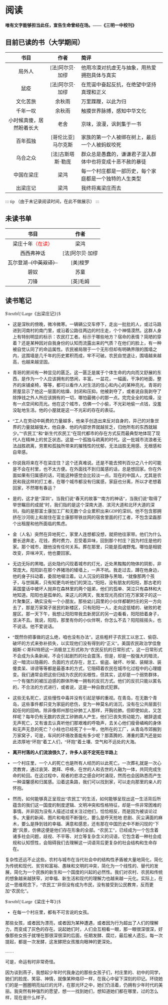 # 阅读
<text style="font-family:宋体;">

**唯有文字能够担当此任，宣告生命曾经在场。——《三明一中校刊》**

## 目前已读的书（大学期间）

|书目|作者|简评|
| :----------: | :----------: | :---------- |
|局外人|[法]阿尔贝·加缪|他用冷漠对抗虚无与抽象，用热爱拥抱具体与真实|
|鼠疫|[法]阿尔贝·加缪|在荒诞中奋起反抗，在绝望中坚持真理和正义|
|文化苦旅|余秋雨|万里蹀躞，以此为归|
|千年一叹|余秋雨|触摸世界脉搏，感知中华文化|
|小时候真傻，居然盼着长大|老舍|京味，浪漫，讽刺集于一书|
|百年孤独|[哥伦比亚]马尔克斯|家族的第一个人被绑在树上，最后一个人被蚂蚁咬死|
|乌合之众|[法]古斯塔斯·勒庞|群众总是愚蠢的，谦谦君子混入群体中也将变成十恶不赦的暴徒|
|中国在梁庄|梁鸿|每一个村庄都是一部历史，每个家庭都是一个独特的人生类型|
|出梁庄记|梁鸿|我终将离梁庄而去|

::: tip
（由于未记录阅读时间，在此不做展示）
:::

## 未读书单
|书目|作者|
|:---------:|:----------:|
|梁庄十年<text style="color:red;">（在读）</text>|梁鸿|
|西西弗神话|[法]阿尔贝·加缪|
|瓦尔登湖<del>（中英双译）</del>|[美]梭罗|
|碧奴|苏童|
|刀锋|[英]毛姆|

## 读书笔记

$\textbf{\Large《出梁庄记》}$

* 这是深秋的傍晚，微冷微寒。一辆辆公交车停下，走出一批批的人，或过马路进到河南村的南门里，或沿着公路往两边的村庄走，个个神情漠然。这群人身上有特别明显的标示：农民打工者。标示于哪些地方？宿命的表情？简陋的穿着？还是某种因对自我身份的认知而流露出来的气质？在他们的脸上，有一种被自觉认同了的命运属性。农民被局限于一个无形但却有明确界限的围墙之内，这围墙是几千年的历史累积而成，牢不可破。农民自觉退让，围墙越来越高，也越来越坚固。

* 青哥的房间有一种显见的匮乏。这一匮乏是属于个体生命的内向而又舒展的东西，是作为一个人应该拥有的悠闲，丰富。一盆花，一幅画，干净的地面，整齐的床铺桌椅，等等，都可以看作人对生活的信心和内心的某种亮光。青哥的房屋显示了他这一层面的枯燥、封闭和压抑。他被剥夺了，或者说自我剥夺了除挣钱之外人所应该拥有的一切，哪怕最微小的那一点。完完全全的枯燥，没有一点空间和亮光。他在这个城市，仿佛一个小偷，不光彩地偷一点钱，没羞没耻地生活。他的小屋就是这一不光彩的存在的表征。

* “工人在劳动中耗费的力量越多，他亲手创造出来反对自身的，异己的对象世界的力量就越强大，他自身、他的内部世界就越贫乏，归他所有的东西就越少。”“农民工”和“新生代农民工”在现代都市的存在方式反而最典型地体现了现代人在精神上的贫乏状态。这是一个孤独与疏离的时代。这一批城市流浪者无法战胜疏离，劳累和孤独所带来的摧残性的忧郁，无法战胜无用感、无根感和自卑感。

* 你说我将来在不在梁庄住？这个还真难说。还是不能去预判百分之八十的可能是不会在村里，也不太方便。在外面找不到归属感的话，总是想回家。你在外面如果有归属感的话，可能这种感觉会比较淡一点。现在的中国人，尤其是农民和我这样的打工者，在哪个城市都没有归属感，家庭也分离，所以才老想着回家，不然哪有春运？

* 是的，这才是“深圳”。当我们说“春天的故事”“南方的神话”，当我们说“取得了举世瞩目的成就”时，我们指的是这个深南大道、滨河大道和北环大道的深圳，指的是那富士康加工厂和无数个企业累积出来GDP的深圳。他不包含那拥挤在沙河街上和居住在富士康那带铁丝网的宿舍里面的打工者，不包含梁磊那个出租屋和他所面临的焦虑。

* 金（人名）突然在异地死亡，家里人连想都没想，就把他往家带。他们为什么要长途奔走，花钱，费时费力，忍受着异味，回到那个村庄？因为村庄是他的家。那个城市，跟他没有任何关系。葬在那里，只能是孤魂野鬼。哪怕是相貌改变，异味冲天，他也要回家。

* 无边无际的黑暗。远处隐约闪现着城市的灯光，近处黑黢黢的物体的阴影，非常庞大。阳阳趴在那个养猪场的矮墙上，一声不吭。我走过去，蹲在他身边，他的身子抖动着，委屈地啜泣着。让人沉没的寂静与黑暗，“就像那两个孩子，与世隔离，只有知更鸟听他们的哭泣。”阳阳，没有朋友的阳阳，那古老的英国童话中被坏人抛弃在森林里的两个姐弟，他们的孤单、哭泣只有森林和大地知道。阳阳也是孤单的。来这儿的两天，我发现光亮叔们在万家窝子的这一片聚集区，确实没有一个小朋友。那些幼儿园里的小伙伴都朝村庄的另一方向去了，那是万家窝子居民的新楼区，只有阳阳一人，走向这低矮的、破败的老屋区。那一天下午，我想让阳阳带我去新房区的另一边看看，阳阳扭着身子，坚决不去。我说，阳阳，那里有你的小伙伴啊，你怎么不去？阳阳摇摇头，也不说话。他不爱说话。

* “既然你把事做的这么绝，咱也没有办法”。这些粗杆子农民工以怠工、偷窃、破坏的方式来弥补损失，以实现他们没有得到的“正义”。美国农民政治学佳詹姆斯·$C$·斯科特把这一消极怠工形式称为“农民反抗的日常形式”。这一日常形式不会成为头条新闻，不会引起剧烈的社会震荡，但是，却是一股强大的暗流，这一暗流以隐蔽的、负面的方式存在，怠工、偷盗、破坏、吵架、装糊涂、装傻卖呆、诽谤等等都是最基本的方式，它阻碍着农民在城市化过程中的心理嬗变。我们通常会把这些归结为农民的劣根性，但其实，这却是一个弱势群体，一个有强烈的被压迫感的群体所唯一拥有的反抗方式。他们的反抗只能以匿名的，不合法的方式进行，或者说，这是一种自救式犯罪。

* 这些无名死亡，这些慢性中毒并没有引起足够的重视。在青岛，在无数个青岛，这些事件都只变为家庭的悲伤，变为一种莫名的消沉，没有在公共层面引起任何的回响。除非像郑州那位矽肺工人那样，开胸验肺。但即使如此，又怎样呢？每年仍有无数的农民工矽肺病人产生，他们已丧失劳动能力，被辞退或无声死亡，又有谁去认真听他们那艰难的呼吸声，去关心他们瘦骨嶙峋的身体和无声无息的死亡？小柱也已经死了十一年，他所在的工厂，从青岛市郊搬到万家窝子，可是，车间的环境改善能有多少呢？那蒸腾的、滞重的蒸汽还是如此浓厚地“环抱”着工人们，“环抱”着土壤、空气和不远处的大海。

* **离开村落的人们流浪很久了，许多人说不定死在半路上**

* 一个村庄里，一个人的死亡也是所有人经历的以此死亡。一次葬礼就是一次心灵教育，通过哀哭、跪拜、呼唤，在世的人和去世的人融为一体，共同完成生命的轮回。在这过程中，观者的悲凉之感会时时涌现，然而也会因熟悉而产生一种温馨感和归属感。沿着这条路，我们可以找到家，可以走向那里的亲人的怀抱。

* 然而，如何能够真正呈现出“农民工”的生活，如何能够呈现出这一生活背后所蕴含的我们这一国度的制度逻辑、文明冲突和性格特征，却是一件非常困难的事情。并非因为没有人描述过或关注过他们，恰恰相反，而是因为被谈论过多。大量的新闻、图片和电视不断强化，要么是呼天抢地 悲剧、灰尘满面的麻木，要么是挣到钱的幸福、满意和感恩，还有那在中国历史中不断闪现的“下跪”风景，仿佛这便是他们存在形象的全部。“农民工”，已经成为一个包含着诸多社会问题，歧视、不平等、对立等复杂含义的词语，它包含着一种社会成规和认知惯性，会阻碍我们去理解这一词语背后更复杂的社会结构和生命存在。

复杂性还远不止这些。农村与城市在当代社会中的结构性矛盾被大量地简化，简化为传统和现代、贫穷和富裕、愚昧和文明的冲突，简化为一个线性的、替代的发展，简化为一个民族的新生和一个国度的兴起的必然性。我们对农村、农民和传统的想象越来越狭窄，对幸福、新生活和现代的理解力也越来越一元化。实际上，在这一思维观念下，“农民工”非但没有成为市民，没有接受到公民教育，反而更加“农民化”。

$\textbf{\Large《梁庄十年》}$

* 在每一个村庄里，都有不可言说的女孩。

那些女孩，或者因为漂亮，或者因为某种遭遇，或者因为行为超出了人们的理解力，而变成了灰色的存在。说起她们时，人们会互相看一眼，那一眼很深很深，好像那些女孩子就埋在那很深很深的后面，任期发酵、腐烂，最后被人遗忘。每一次提起，都是一次发酵，这发酵把女孩推向眼神的更深处。

……

可是，命运有时非常奇怪。

因为谈到燕子，我想起少年时代我身边的那些女孩子们，村庄里的、初中的同学，她们的脸庞、笑容、神情，就像某种烙印一样，在我心中留下深刻的印记。环绕她们的是一圈圈明亮灿烂的光环，在那光环之中，她们仍活着，仍拥有少年时代的美丽。我突然有种强烈的愿望，想一一找到她们，想知道她们都在哪里，过的怎么样，现在是什么样子。
</text>
